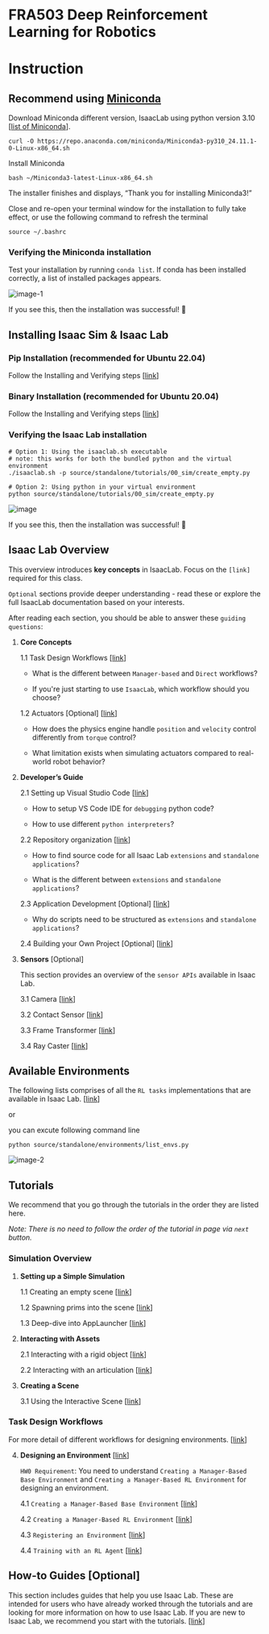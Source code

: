 # FRA503 Deep Reinforcement Learning for Robotics

# Instruction

## Recommend using [Miniconda](https://docs.anaconda.com/miniconda/install/#quick-command-line-install)

Download Miniconda different version, IsaacLab using python version 3.10 [[list of Miniconda](https://repo.anaconda.com/miniconda)].

```
curl -O https://repo.anaconda.com/miniconda/Miniconda3-py310_24.11.1-0-Linux-x86_64.sh
```

Install Miniconda

```
bash ~/Miniconda3-latest-Linux-x86_64.sh
```

The installer finishes and displays, “Thank you for installing Miniconda3!”

Close and re-open your terminal window for the installation to fully take effect, or use the following command to refresh the terminal

```
source ~/.bashrc
```

### Verifying the Miniconda installation

Test your installation by running `conda list`. If conda has been installed correctly, a list of installed packages appears.

![image-1](https://github.com/user-attachments/assets/5811a5ee-3026-4fe0-b0f7-1fc26899c125)

If you see this, then the installation was successful! 🎉

## Installing Isaac Sim & Isaac Lab

### Pip Installation (recommended for Ubuntu 22.04)

Follow the Installing and Verifying steps [[link](https://isaac-sim.github.io/IsaacLab/main/source/setup/installation/pip_installation.html)]

### Binary Installation (recommended for Ubuntu 20.04)

Follow the Installing and Verifying steps [[link](https://isaac-sim.github.io/IsaacLab/main/source/setup/installation/binaries_installation.html)]

### Verifying the Isaac Lab installation

```
# Option 1: Using the isaaclab.sh executable
# note: this works for both the bundled python and the virtual environment
./isaaclab.sh -p source/standalone/tutorials/00_sim/create_empty.py

# Option 2: Using python in your virtual environment
python source/standalone/tutorials/00_sim/create_empty.py
```

![image](https://github.com/user-attachments/assets/07c74fe4-97c1-4a4d-a4e4-8e6b4f51b38c)

If you see this, then the installation was successful! 🎉


## Isaac Lab Overview 

This overview introduces **key concepts** in IsaacLab. Focus on the `[link]` required for this class. 

`Optional` sections provide deeper understanding - read these or explore the full IsaacLab documentation based on your interests. 

After reading each section, you should be able to answer these `guiding questions`:

1. **Core Concepts** 

    1.1 Task Design Workflows [[link](https://isaac-sim.github.io/IsaacLab/main/source/overview/core-concepts/task_workflows.html#task-design-workflows)] 
    
    -  What is the different between `Manager-based` and `Direct` workflows? 
    
    - If you're just starting to use `IsaacLab`, which workflow should you choose?

    1.2 Actuators [Optional] [[link](https://isaac-sim.github.io/IsaacLab/main/source/overview/core-concepts/actuators.html#actuators)]

    - How does the physics engine handle `position` and `velocity` control differently from `torque` control?

    - What limitation exists when simulating actuators compared to real-world robot behavior?

2. **Developer’s Guide**  
    
    2.1 Setting up Visual Studio Code [[link](https://isaac-sim.github.io/IsaacLab/main/source/overview/developer-guide/vs_code.html#setting-up-visual-studio-code)]

    - How to setup VS Code IDE for `debugging` python code?

    - How to use different `python interpreters`?

    2.2 Repository organization [[link](https://isaac-sim.github.io/IsaacLab/main/source/overview/developer-guide/repo_structure.html#repository-organization)]

    - How to find source code for all Isaac Lab `extensions` and `standalone applications`?

    -  What is the different between `extensions` and `standalone applications`? 

    2.3 Application Development [Optional] [[link](https://isaac-sim.github.io/IsaacLab/main/source/overview/developer-guide/development.html#application-development)]

    - Why do scripts need to be structured as `extensions` and `standalone applications`?

    2.4 Building your Own Project [Optional] [[link](https://isaac-sim.github.io/IsaacLab/main/source/overview/developer-guide/template.html#building-your-own-project)]

3. **Sensors** [Optional] 

    This section provides an overview of the `sensor APIs` available in Isaac Lab.

    3.1 Camera [[link](https://isaac-sim.github.io/IsaacLab/main/source/overview/sensors/camera.html#camera)]

    3.2 Contact Sensor [[link](https://isaac-sim.github.io/IsaacLab/main/source/overview/sensors/contact_sensor.html#contact-sensor)]

    3.3 Frame Transformer [[link](https://isaac-sim.github.io/IsaacLab/main/source/overview/sensors/frame_transformer.html#frame-transformer)]

    3.4 Ray Caster [[link](https://isaac-sim.github.io/IsaacLab/main/source/overview/sensors/ray_caster.html#ray-caster)]

## Available Environments

The following lists comprises of all the `RL tasks` implementations that are available in Isaac Lab. [[link](https://isaac-sim.github.io/IsaacLab/main/source/overview/environments.html)]

or

you can excute following command line

```
python source/standalone/environments/list_envs.py
```

![image-2](https://github.com/user-attachments/assets/9f5f0ac4-7c38-4378-b3da-a74caf90bac9)

## Tutorials

We recommend that you go through the tutorials in the order they are listed here.

*Note: There is no need to follow the order of the tutorial in page via `next` button.*

### Simulation Overview 

1. **Setting up a Simple Simulation** 

    1.1 Creating an empty scene [[link](https://isaac-sim.github.io/IsaacLab/main/source/tutorials/00_sim/create_empty.html)] 

    1.2 Spawning prims into the scene [[link](https://isaac-sim.github.io/IsaacLab/main/source/tutorials/00_sim/spawn_prims.html)]

    1.3 Deep-dive into AppLauncher [[link](https://isaac-sim.github.io/IsaacLab/main/source/tutorials/00_sim/launch_app.html)] 

2. **Interacting with Assets** 

    2.1 Interacting with a rigid object [[link](https://isaac-sim.github.io/IsaacLab/main/source/tutorials/01_assets/run_rigid_object.html)]

    2.2 Interacting with an articulation [[link](https://isaac-sim.github.io/IsaacLab/main/source/tutorials/01_assets/run_articulation.html)]

3. **Creating a Scene**

    3.1 Using the Interactive Scene [[link](https://isaac-sim.github.io/IsaacLab/main/source/tutorials/02_scene/create_scene.html)]

### Task Design Workflows

For more detail of different workflows for designing environments. [[link](https://isaac-sim.github.io/IsaacLab/main/source/overview/core-concepts/task_workflows.html)]

4. **Designing an Environment** [[link](https://isaac-sim.github.io/IsaacLab/main/source/tutorials/index.html#designing-an-environment)]

    `HW0 Requirement`: You need to understand `Creating a Manager-Based Base Environment` and `Creating a Manager-Based RL Environment` for designing an environment.

    4.1 `Creating a Manager-Based Base Environment` [[link](https://isaac-sim.github.io/IsaacLab/main/source/tutorials/03_envs/create_manager_base_env.html)]

    4.2 `Creating a Manager-Based RL Environment` [[link](https://isaac-sim.github.io/IsaacLab/main/source/tutorials/03_envs/create_manager_rl_env.html)]

    4.3 `Registering an Environment` [[link](https://isaac-sim.github.io/IsaacLab/main/source/tutorials/03_envs/register_rl_env_gym.html#registering-an-environment)]

    4.4 `Training with an RL Agent` [[link](https://isaac-sim.github.io/IsaacLab/main/source/tutorials/03_envs/run_rl_training.html#training-with-an-rl-agent)]

## How-to Guides [Optional]

This section includes guides that help you use Isaac Lab. 
These are intended for users who have already worked through the tutorials and are looking for more information on how to use Isaac Lab. 
If you are new to Isaac Lab, we recommend you start with the tutorials. [[link](https://isaac-sim.github.io/IsaacLab/main/source/how-to/index.html#how-to-guides)]

